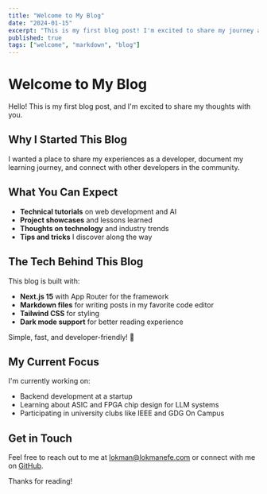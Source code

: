 ```yaml
---
title: "Welcome to My Blog"
date: "2024-01-15"
excerpt: "This is my first blog post! I'm excited to share my journey as a software developer."
published: true
tags: ["welcome", "markdown", "blog"]
---
```


# Welcome to My Blog

Hello! This is my first blog post, and I'm excited to share my thoughts with you.

## Why I Started This Blog

I wanted a place to share my experiences as a developer, document my learning journey, and connect with other developers in the community.

## What You Can Expect

- **Technical tutorials** on web development and AI
- **Project showcases** and lessons learned
- **Thoughts on technology** and industry trends
- **Tips and tricks** I discover along the way

## The Tech Behind This Blog

This blog is built with:

- **Next.js 15** with App Router for the framework
- **Markdown files** for writing posts in my favorite code editor
- **Tailwind CSS** for styling
- **Dark mode support** for better reading experience

Simple, fast, and developer-friendly! 🚀

## My Current Focus

I'm currently working on:

- Backend development at a startup
- Learning about ASIC and FPGA chip design for LLM systems
- Participating in university clubs like IEEE and GDG On Campus

## Get in Touch

Feel free to reach out to me at [lokman@lokmanefe.com](mailto:lokman@lokmanefe.com) or connect with me on [GitHub](https://github.com/lokmanbefe).

Thanks for reading!
